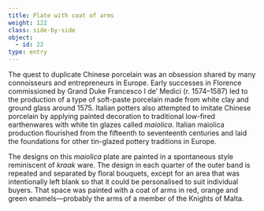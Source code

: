 ```yaml
---
title: Plate with coat of arms
weight: 122
class: side-by-side
object:
  - id: 22
type: entry
---
```


The quest to duplicate Chinese porcelain was an obsession shared by many connoisseurs and entrepreneurs in Europe. Early successes in Florence commissioned by Grand Duke Francesco I de’ Medici (r. 1574–1587) led to the production of a type of soft-paste porcelain made from white clay and ground glass around 1575. Italian potters also attempted to imitate Chinese porcelain by applying painted decoration to traditional low-fired earthenwares with white tin glazes called *maiolica*. Italian maiolica production flourished from the fifteenth to seventeenth centuries and laid the foundations for other tin-glazed pottery traditions in Europe.

The designs on this *maiolica* plate are painted in a spontaneous style reminiscent of *kraak* ware. The design in each quarter of the outer band is repeated and separated by floral bouquets, except for an area that was intentionally left blank so that it could be personalised to suit individual buyers. That space was painted with a coat of arms in red, orange and green enamels—probably the arms of a member of the Knights of Malta. 
